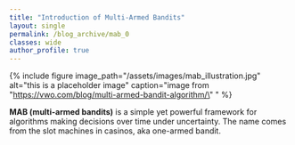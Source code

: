 ```yaml
---
title: "Introduction of Multi-Armed Bandits"
layout: single
permalink: /blog_archive/mab_0
classes: wide
author_profile: true
---
```

<!-- ![](/assets/images/trees.jpg)
*image_caption* -->
<!-- 
{% include figure image_path="/assets/images/trees.jpg" alt="this is a placeholder image" caption="This is a figure caption." %} -->

{% include figure image_path="/assets/images/mab_illustration.jpg" alt="this is a placeholder image" caption="image from \"https://vwo.com/blog/multi-armed-bandit-algorithm/\" " %} 


**MAB (multi-armed bandits)** is a simple yet powerful framework for algorithms making decisions over time under uncertainty. The name comes from the slot machines in casinos, aka one-armed bandit.

